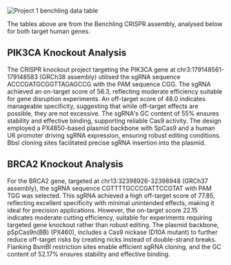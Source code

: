 
![Project 1 benchling data table](https://github.com/user-attachments/assets/24fc60b2-dac7-42e5-a272-a944d0450bfe)

The tables above are from the Benchling CRISPR assembly, analysed below for both target human genes.  

## PIK3CA Knockout Analysis

The CRISPR knockout project targeting the PIK3CA gene at chr3:179148561-179148583 (GRCh38 assembly) utilised the sgRNA sequence ACCCGATGCGGTTAGAGCCG with the PAM sequence CGG. The sgRNA achieved an on-target score of 56.3, reflecting moderate efficiency suitable for gene disruption experiments. An off-target score of 48.0 indicates manageable specificity, suggesting that while off-target effects are possible, they are not excessive. The sgRNA's GC content of 55% ensures stability and effective binding, supporting reliable Cas9 activity. The design employed a PX4850-based plasmid backbone with SpCas9 and a human U6 promoter driving sgRNA expression, ensuring robust editing conditions. BbsI cloning sites facilitated precise sgRNA insertion into the plasmid. 

## BRCA2 Knockout Analysis

For the BRCA2 gene, targeted at chr13:32398926-32398948 (GRCh37 assembly), the sgRNA sequence CGTTTTGCCCGATTCCGTAT with PAM TGG was selected. This sgRNA achieved a high off-target score of 77.85, reflecting excellent specificity with minimal unintended effects, making it ideal for precision applications. However, the on-target score 22.15 indicates moderate cutting efficiency, suitable for experiments requiring targeted gene knockout rather than robust editing. The plasmid backbone, pSpCas9n(BB) (PX460), includes a Cas9 nickase (D10A mutant) to further reduce off-target risks by creating nicks instead of double-strand breaks. Flanking BsmBI restriction sites enable efficient sgRNA cloning, and the GC content of 52.17% ensures stability and effective binding. 
